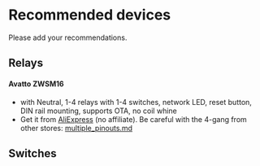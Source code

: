 # Recommended devices
Please add your recommendations.

## Relays
#### Avatto ZWSM16
- with Neutral, 1-4 relays with 1-4 switches, network LED, reset button, DIN rail mounting, supports OTA, no coil whine
- Get it from [AliExpress](https://vi.aliexpress.com/item/1005007247647375.html) (no affiliate). Be careful with the 4-gang from other stores: [multiple_pinouts.md](./multiple_pinouts.md)

## Switches